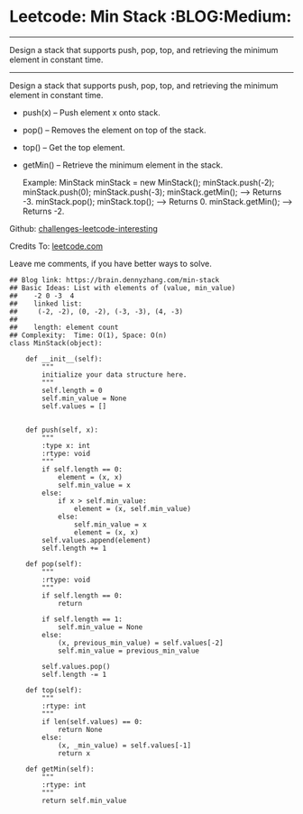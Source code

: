 # Leetcode: Min Stack     :BLOG:Medium:


---

Design a stack that supports push, pop, top, and retrieving the minimum element in constant time.  

---

Design a stack that supports push, pop, top, and retrieving the minimum element in constant time.  

-   push(x) &#x2013; Push element x onto stack.
-   pop() &#x2013; Removes the element on top of the stack.
-   top() &#x2013; Get the top element.
-   getMin() &#x2013; Retrieve the minimum element in the stack.

    Example:
    MinStack minStack = new MinStack();
    minStack.push(-2);
    minStack.push(0);
    minStack.push(-3);
    minStack.getMin();   --> Returns -3.
    minStack.pop();
    minStack.top();      --> Returns 0.
    minStack.getMin();   --> Returns -2.

Github: [challenges-leetcode-interesting](https://github.com/DennyZhang/challenges-leetcode-interesting/tree/master/min-stack)  

Credits To: [leetcode.com](https://leetcode.com/problems/min-stack/description/)  

Leave me comments, if you have better ways to solve.  

    ## Blog link: https://brain.dennyzhang.com/min-stack
    ## Basic Ideas: List with elements of (value, min_value)
    ##    -2 0 -3  4
    ##    linked list:
    ##     (-2, -2), (0, -2), (-3, -3), (4, -3)
    ##
    ##    length: element count
    ## Complexity:  Time: O(1), Space: O(n)
    class MinStack(object):
    
        def __init__(self):
            """
            initialize your data structure here.
            """
            self.length = 0
            self.min_value = None
            self.values = []
    
    
        def push(self, x):
            """
            :type x: int
            :rtype: void
            """
            if self.length == 0:
                element = (x, x)
                self.min_value = x
            else:
                if x > self.min_value:
                    element = (x, self.min_value)
                else:
                    self.min_value = x
                    element = (x, x)
            self.values.append(element)
            self.length += 1
    
        def pop(self):
            """
            :rtype: void
            """
            if self.length == 0:
                return
    
            if self.length == 1:
                self.min_value = None
            else:
                (x, previous_min_value) = self.values[-2]
                self.min_value = previous_min_value
    
            self.values.pop()
            self.length -= 1
    
        def top(self):
            """
            :rtype: int
            """
            if len(self.values) == 0:
                return None
            else:
                (x, _min_value) = self.values[-1]
                return x
    
        def getMin(self):
            """
            :rtype: int
            """
            return self.min_value